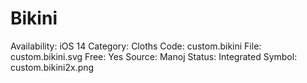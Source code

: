# Bikini

Availability: iOS 14
Category: Cloths
Code: custom.bikini
File: custom.bikini.svg
Free: Yes
Source: Manoj
Status: Integrated
Symbol: custom.bikini2x.png